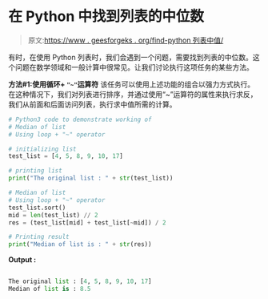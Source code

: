 # 在 Python 中找到列表的中位数

> 原文:[https://www . geesforgeks . org/find-python 列表中值/](https://www.geeksforgeeks.org/find-median-of-list-in-python/)

有时，在使用 Python 列表时，我们会遇到一个问题，需要找到列表的中位数。这个问题在数学领域和一般计算中很常见。让我们讨论执行这项任务的某些方法。

**方法#1:使用循环+ `"~"`运算符**
该任务可以使用上述功能的组合以强力方式执行。在这种情况下，我们对列表进行排序，并通过使用“~”运算符的属性来执行求反，我们从前面和后面访问列表，执行求中值所需的计算。

```py
# Python3 code to demonstrate working of
# Median of list
# Using loop + "~" operator

# initializing list
test_list = [4, 5, 8, 9, 10, 17]

# printing list
print("The original list : " + str(test_list))

# Median of list
# Using loop + "~" operator
test_list.sort()
mid = len(test_list) // 2
res = (test_list[mid] + test_list[~mid]) / 2

# Printing result
print("Median of list is : " + str(res))
```

**Output :**

```py

The original list : [4, 5, 8, 9, 10, 17]
Median of list is : 8.5

```
